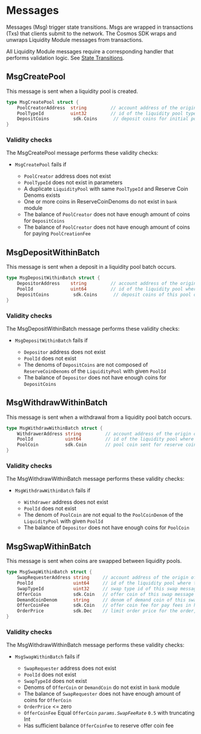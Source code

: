 <!-- order: 4 -->

# Messages

Messages (Msg) trigger state transitions. Msgs are wrapped in transactions (Txs) that clients submit to the network. The Cosmos SDK wraps and unwraps Liquidity Module messages from transactions.

All Liquidity Module messages require a corresponding handler that performs validation logic. See [State Transitions](./03_state_transitions).

## MsgCreatePool

This message is sent when a liquidity pool is created.

```go
type MsgCreatePool struct {
    PoolCreatorAddress  string         // account address of the origin of this message
    PoolTypeId          uint32         // id of the liquidity pool type of this new liquidity pool
    DepositCoins         sdk.Coins      // deposit coins for initial pool deposit into this new liquidity pool
}
```

### Validity checks

The MsgCreatePool message performs these validity checks:

- `MsgCreatePool` fails if

  - `PoolCreator` address does not exist
  - `PoolTypeId` does not exist in parameters
  - A duplicate `LiquidityPool` with same `PoolTypeId` and Reserve Coin Denoms exists
  - One or more coins in ReserveCoinDenoms do not exist in `bank` module
  - The balance of `PoolCreator` does not have enough amount of coins for `DepositCoins`
  - The balance of `PoolCreator` does not have enough amount of coins for paying `PoolCreationFee`

## MsgDepositWithinBatch

This message is sent when a deposit in a liquidity pool batch occurs.

```go
type MsgDepositWithinBatch struct {
    DepositorAddress    string         // account address of the origin of this message
    PoolId              uint64         // id of the liquidity pool where this message is belong to
    DepositCoins         sdk.Coins      // deposit coins of this pool deposit message
}
```

### Validity checks

The MsgDepositWithinBatch message performs these validity checks:

- `MsgDepositWithinBatch` fails if

  - `Depositor` address does not exist
  - `PoolId` does not exist
  - The denoms of `DepositCoins` are not composed of `ReserveCoinDenoms` of the `LiquidityPool` with given `PoolId`
  - The balance of `Depositor` does not have enough coins for `DepositCoins`

## MsgWithdrawWithinBatch

This message is sent when a withdrawal from a liquidity pool batch occurs.

```go
type MsgWithdrawWithinBatch struct {
    WithdrawerAddress string         // account address of the origin of this message
    PoolId            uint64         // id of the liquidity pool where this message is belong to
    PoolCoin          sdk.Coin       // pool coin sent for reserve coin withdraw
}
```

### Validity checks

The MsgWithdrawWithinBatch message performs these validity checks:

- `MsgWithdrawWithinBatch` fails if

  - `Withdrawer` address does not exist
  - `PoolId` does not exist
  - The denom of `PoolCoin` are not equal to the `PoolCoinDenom` of the `LiquidityPool` with given `PoolId`
  - The balance of `Depositor` does not have enough coins for `PoolCoin`

## MsgSwapWithinBatch

This message is sent when coins are swapped between liquidity pools.

```go
type MsgSwapWithinBatch struct {
    SwapRequesterAddress string     // account address of the origin of this message
    PoolId               uint64     // id of the liquidity pool where this message is belong to
    SwapTypeId           uint32     // swap type id of this swap message, default 1: InstantSwap, requesting instant swap
    OfferCoin            sdk.Coin   // offer coin of this swap message
    DemandCoinDenom      string     // denom of demand coin of this swap message
    OfferCoinFee         sdk.Coin   // offer coin fee for pay fees in half offer coin
    OrderPrice           sdk.Dec    // limit order price for the order, the price is the exchange ratio of X/Y where X is the amount of the first coin and Y is the amount of the second coin when their denoms are sorted alphabetically
}
```

### Validity checks

The MsgWithdrawWithinBatch message performs these validity checks:

- `MsgSwapWithinBatch` fails if

  - `SwapRequester` address does not exist
  - `PoolId` does not exist
  - `SwapTypeId` does not exist
  - Denoms of `OfferCoin` or `DemandCoin` do not exist in `bank` module
  - The balance of `SwapRequester` does not have enough amount of coins for `OfferCoin`
  - `OrderPrice` <= zero
  - `OfferCoinFee` Equal `OfferCoin` _`params.SwapFeeRate`_ `0.5` with truncating Int
  - Has sufficient balance `OfferCoinFee` to reserve offer coin fee
